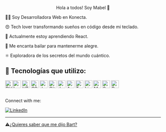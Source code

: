 <p align="center">Hola a todos! Soy Mabel 👋</p>

👩‍💻 Soy Desarrolladora Web en Konecta.

😍 Tech lover transformando sueños en código desde mi teclado.

🌱 Actualmente estoy aprendiendo React.

💃 Me encanta bailar para mantenerme alegre.

⚛️ Exploradora de los secretos del mundo cuántico.



## 🔧 Tecnologías que utilizo:

  <img src="https://www.php.net/images/logos/new-php-logo.svg" alt="PHP" width="25" height="25"><img src="https://laravel.com/img/logomark.min.svg" alt="Laravel" width="25" height="25">
  <img src="https://upload.wikimedia.org/wikipedia/commons/6/61/HTML5_logo_and_wordmark.svg" alt="HTML5" width="25" height="25">
  <img src="https://upload.wikimedia.org/wikipedia/commons/d/d5/CSS3_logo_and_wordmark.svg" alt="CSS3" width="25" height="25">
  <img src="https://upload.wikimedia.org/wikipedia/commons/9/99/Unofficial_JavaScript_logo_2.svg" alt="JavaScript" width="25" height="25">
  <img src="https://upload.wikimedia.org/wikipedia/commons/3/3f/Git_icon.svg" alt="Git" width="25" height="25">
  <img src="https://upload.wikimedia.org/wikipedia/de/e/e1/Java-Logo.svg" alt="Java" width="25" height="25">
  <img src="https://angular.io/assets/images/logos/angular/angular.svg" alt="Angular" width="25" height="25">
  <img src="https://upload.wikimedia.org/wikipedia/commons/4/4c/Typescript_logo_2020.svg" alt="TypeScript" width="25" height="25">
  <img src="https://upload.wikimedia.org/wikipedia/commons/3/35/Tux.svg" alt="Linux" width="25" height="25">
  <img src="https://upload.wikimedia.org/wikipedia/en/d/dd/MySQL_logo.svg" alt="MySQL" width="25" height="25">
  <img src="https://img.icons8.com/dusk/64/000000/snowflake.png" alt="Snowflake" width="25" height="25">
<img src="https://img.icons8.com/color/48/000000/bootstrap.png" alt="Bootstrap" width="25" height="25">
##

Connect with me:

[![LinkedIn](https://img.icons8.com/color/48/000000/linkedin.png)](https://www.linkedin.com/in/mabel-espinoza-corchado-010156241/)

<hr>

⚠️[¿Quieres saber que me dijo Bart?](https://www.youtube.com/watch?v=jO2Fj8V9OrA)

